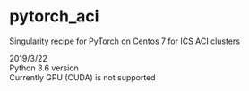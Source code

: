 # pytorch_aci
Singularity recipe for PyTorch on Centos 7 for ICS ACI clusters

2019/3/22  
Python 3.6 version  
Currently GPU (CUDA) is not supported
